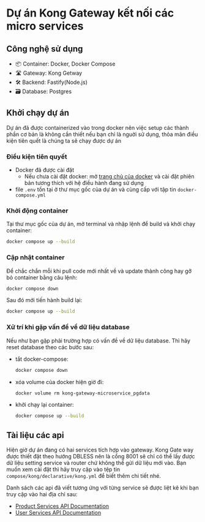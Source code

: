 # Dự án Kong Gateway kết nối các micro services

## Công nghệ sử dụng

- 📦 Container: Docker, Docker Compose
- 🛣 Gateway: Kong Getway
- 🛠 Backend: Fastify(Node.js)
- 🗃 Database: Postgres

## Khởi chạy dự án

Dự án đã được containerized vào trong docker nên việc setup các thành phần cơ bản là không cần thiết nếu bạn chỉ là nguời sử dụng, thỏa mãn điều kiện tiên quết là chúng ta sẽ chạy được dự án

### Điều kiện tiên quyết

- Docker đã được cài đặt
  - Nếu chưa cài đặt docker: mở [trang chủ của docker](https://www.docker.com/) và cài đặt phiên bản tương thích với hệ điều hành đang sử dụng
- file `.env` tồn tại ở thư mục gốc của dự án và cùng cấp với tập tin `docker-compose.yml`

### Khởi động container

Tại thư mục gốc của dự án, mở terminal và nhập lệnh để build và khởi chạy container:

```bash
docker compose up --build
```

### Cập nhật container

Để chắc chắn mỗi khi pull code mới nhất về và update thành công hay gỡ bỏ container bằng câu lệnh:

```bash
docker compose down
```

Sau đó mới tiến hành build lại:

```bash
docker compose up --build
```

### Xử trí khi gặp vấn đề về dữ liệu database

Nếu như bạn gặp phải trường hợp có vấn đề về dữ liệu database. Thì hãy reset database theo các bước sau:

- tắt docker-compose:
  ```bash
  docker compose down
  ```
- xóa volume của docker hiện giờ đi:
  ```bash
  docker volume rm kong-gateway-microservice_pgdata
  ```
- khởi chạy lại container:
  ```bash
  docker compose up --build
  ```

## Tài liệu các api

Hiện giờ dự án đang có hai services tích hợp vào gateway. Kong Gate way được thiết đặt theo hướng DBLESS nên là cổng 8001 sẽ chỉ có thể lấy được dữ liệu setting service và router chứ không thể gửi dữ liệu mới vào. Bạn muốn xem cài đặt thì hãy truy cập vào tệp tin `compose/kong/declarative/kong.yml` để biết thêm chi tiết nhé.

Danh sách các api đã viết tương ứng với từng service sẽ được liệt kê khi bạn truy cập vào hai địa chỉ sau:

- [Product Services API Documentation](http://localhost:8000/productServices/documentation/static/index.html#/)
- [User Services API Documentation](http://localhost:8000/userServices/documentation/static/index.html#/)
